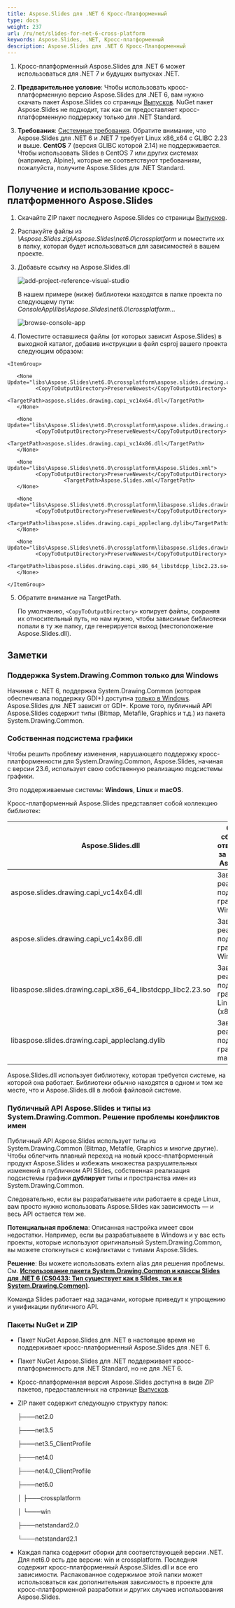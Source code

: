 ```yaml
---
title: Aspose.Slides для .NET 6 Кросс-Платформенный
type: docs
weight: 237
url: /ru/net/slides-for-net-6-cross-platform
keywords: Aspose.Slides, .NET, Кросс-платформенный
description: Aspose.Slides для .NET 6 Кросс-Платформенный
---
```


1. Кросс-платформенный Aspose.Slides для .NET 6 может использоваться для .NET 7 и будущих выпусках .NET.

2. **Предварительное условие**: Чтобы использовать кросс-платформенную версию Aspose.Slides для .NET 6, вам нужно скачать пакет Aspose.Slides со страницы [Выпусков](https://releases.aspose.com/slides/net/). NuGet пакет Aspose.Slides не подходит, так как он предоставляет кросс-платформенную поддержку только для .NET Standard.

3. **Требования**: [Системные требования](https://docs.aspose.com/slides/net/system-requirements/). Обратите внимание, что Aspose.Slides для .NET 6 и .NET 7 требует Linux x86_x64 с GLIBC 2.23 и выше. **CentOS** 7 (версия GLIBC которой 2.14) не поддерживается. Чтобы использовать Slides в CentOS 7 или других системах (например, Alpine), которые не соответствуют требованиям, пожалуйста, получите Aspose.Slides для .NET Standard.

## **Получение и использование кросс-платформенного Aspose.Slides**

1. Скачайте ZIP пакет последнего Aspose.Slides со страницы [Выпусков](https://releases.aspose.com/slides/net/).

2. Распакуйте файлы из *\Aspose.Slides.zip\Aspose.Slides\net6.0\crossplatform* и поместите их в папку, которая будет использоваться для зависимостей в вашем проекте.

3. Добавьте ссылку на Aspose.Slides.dll

   ![add-project-reference-visual-studio](add-project-reference-visual-studio.png)

   В нашем примере (ниже) библиотеки находятся в папке проекта по следующему пути: *ConsoleApp\libs\Aspose.Slides\net6.0\crossplatform\...*

   ![browse-console-app](browse-console-app.jpg)

4. Поместите оставшиеся файлы (от которых зависит Aspose.Slides) в выходной каталог, добавив инструкции в файл csproj вашего проекта следующим образом:
```
<ItemGroup>

   <None Update="libs\Aspose.Slides\net6.0\crossplatform\aspose.slides.drawing.capi_vc14x64.dll">
         <CopyToOutputDirectory>PreserveNewest</CopyToOutputDirectory>
                  <TargetPath>aspose.slides.drawing.capi_vc14x64.dll</TargetPath>
   </None>

   <None Update="libs\Aspose.Slides\net6.0\crossplatform\aspose.slides.drawing.capi_vc14x86.dll">
         <CopyToOutputDirectory>PreserveNewest</CopyToOutputDirectory>
                  <TargetPath>aspose.slides.drawing.capi_vc14x86.dll</TargetPath>
   </None>

   <None Update="libs\Aspose.Slides\net6.0\crossplatform\Aspose.Slides.xml">
         <CopyToOutputDirectory>PreserveNewest</CopyToOutputDirectory>
                  <TargetPath>Aspose.Slides.xml</TargetPath>
   </None>

   <None Update="libs\Aspose.Slides\net6.0\crossplatform\libaspose.slides.drawing.capi_appleclang.dylib">
         <CopyToOutputDirectory>PreserveNewest</CopyToOutputDirectory>
                  <TargetPath>libaspose.slides.drawing.capi_appleclang.dylib</TargetPath>
   </None>

   <None Update="libs\Aspose.Slides\net6.0\crossplatform\libaspose.slides.drawing.capi_x86_64_libstdcpp_libc2.23.so">
         <CopyToOutputDirectory>PreserveNewest</CopyToOutputDirectory>
                  <TargetPath>libaspose.slides.drawing.capi_x86_64_libstdcpp_libc2.23.so</TargetPath>
   </None>

</ItemGroup>
```

5. Обратите внимание на TargetPath. 

   По умолчанию, `<CopyToOutputDirectory>` копирует файлы, сохраняя их относительный путь, но нам нужно, чтобы зависимые библиотеки попали в ту же папку, где генерируется выход (местоположение Aspose.Slides.dll).

## Заметки

### **Поддержка System.Drawing.Common только для Windows**

Начиная с .NET 6, поддержка System.Drawing.Common (которая обеспечивала поддержку GDI+) доступна [только в Windows](https://learn.microsoft.com/en-us/dotnet/core/compatibility/core-libraries/6.0/system-drawing-common-windows-only). Aspose.Slides для .NET зависит от GDI+. Кроме того, публичный API Aspose.Slides содержит типы (Bitmap, Metafile, Graphics и т.д.) из пакета System.Drawing.Common.

### **Собственная подсистема графики**

Чтобы решить проблему изменения, нарушающего поддержку кросс-платформенности для System.Drawing.Common, Aspose.Slides, начиная с версии 23.6, использует свою собственную реализацию подсистемы графики.

Это поддерживаемые системы: **Windows**, **Linux** и **macOS**.

Кросс-платформенный Aspose.Slides представляет собой коллекцию библиотек:

| Aspose.Slides.dll                                          | Основная сборка .NET, ответственная за всю логику Aspose.Slides    |
| ---------------------------------------------------------- | ------------------------------------------------------------ |
| aspose.slides.drawing.capi_vc14x64.dll                     | Зависимость: реализация подсистемы графики для Win x64    |
| aspose.slides.drawing.capi_vc14x86.dll                     | Зависимость: реализация подсистемы графики для Win x64    |
| libaspose.slides.drawing.capi_x86_64_libstdcpp_libc2.23.so | Зависимость: реализация подсистемы графики для Linux (x86/x64) |
| libaspose.slides.drawing.capi_appleclang.dylib             | Зависимость: реализация подсистемы графики для macOS      |

Aspose.Slides.dll использует библиотеку, которая требуется системе, на которой она работает. Библиотеки обычно находятся в одном и том же месте, что и Aspose.Slides.dll в любой файловой системе.

### **Публичный API Aspose.Slides и типы из System.Drawing.Common. Решение проблемы конфликтов имен**

Публичный API Aspose.Slides использует типы из System.Drawing.Common (Bitmap, Metafile, Graphics и многие другие). Чтобы облегчить плавный переход на новый кросс-платформенный продукт Aspose.Slides и избежать множества разрушительных изменений в публичном API Slides, собственная реализация подсистемы графики **дублирует** типы и пространства имен из System.Drawing.Common.

Следовательно, если вы разрабатываете или работаете в среде Linux, вам просто нужно использовать Aspose.Slides как зависимость — и весь API остается тем же.

**Потенциальная проблема**: Описанная настройка имеет свои недостатки. Например, если вы разрабатываете в Windows и у вас есть проекты, которые используют оригинальный System.Drawing.Common, вы можете столкнуться с конфликтами с типами Aspose.Slides.

**Решение**: Вы можете использовать extern alias для решения проблемы. См. [**Использование пакета System.Drawing.Common и классы Slides для .NET 6 (CS0433: Тип существует как в Slides, так и в System.Drawing.Common)**](https://docs.aspose.com/slides/net/net6/#using-the-systemdrawingcommon-package-and-slides-for-net6-classes-cs0433-the-type-exists-in-both-slides-and-systemdrawingcommon-error).

Команда Slides работает над задачами, которые приведут к упрощению и унификации публичного API.

### **Пакеты NuGet и ZIP**

* Пакет NuGet Aspose.Slides для .NET в настоящее время не поддерживает кросс-платформенный Aspose.Slides для .NET 6.

* Пакет NuGet Aspose.Slides для .NET поддерживает кросс-платформенность для .NET Standard, но не для .NET 6.

* Кросс-платформенная версия Aspose.Slides доступна в виде ZIP пакетов, предоставленных на странице [Выпусков](https://releases.aspose.com/slides/net/).

* ZIP пакет содержит следующую структуру папок:

  ├───net2.0

  ├───net3.5

  ├───net3.5_ClientProfile

  ├───net4.0

  ├───net4.0_ClientProfile

  ├───net6.0

  │  ├───crossplatform

  │  └───win

  ├───netstandard2.0

  └───netstandard2.1

* Каждая папка содержит сборки для соответствующей версии .NET. Для net6.0 есть две версии: win и crossplatform. Последняя содержит кросс-платформенный Aspose.Slides.dll и все его зависимости. Распакованное содержимое этой папки может использоваться как дополнительная зависимость в проекте для кросс-платформенной разработки и других случаев использования Aspose.Slides.